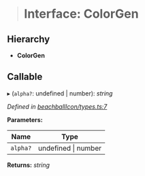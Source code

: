 > # Interface: ColorGen

## Hierarchy

* **ColorGen**

## Callable

▸ (`alpha?`: undefined | number): *string*

*Defined in [beachballIcon/types.ts:7](https://github.com/polkadot-js/ui/blob/eb4035e/packages/ui-shared/src/beachballIcon/types.ts#L7)*

**Parameters:**

Name | Type |
------ | ------ |
`alpha?` | undefined \| number |

**Returns:** *string*